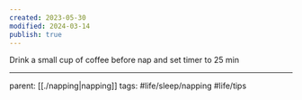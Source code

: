 ```yaml
---
created: 2023-05-30
modified: 2024-03-14
publish: true
---
```


Drink a small cup of coffee before nap and set timer to 25 min

---
parent: [[./napping|napping]]
tags: #life/sleep/napping #life/tips